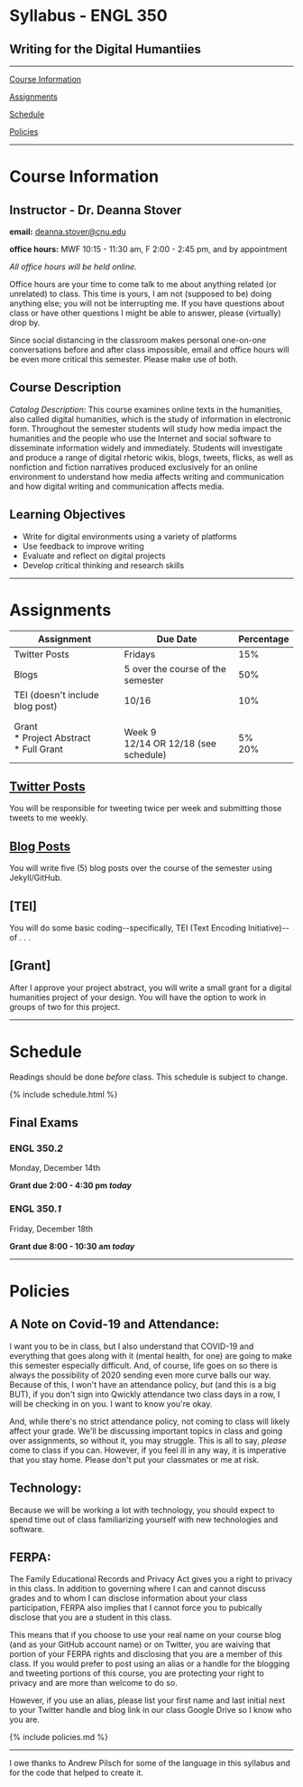 # Syllabus - ENGL 350

## Writing for the Digital Humantiies

_____

[Course Information](#course-information) <br />

[Assignments](#assignments) <br />

[Schedule](#schedule) <br />

[Policies](#policies) <br />

_____

# Course Information

## Instructor - Dr. Deanna Stover

  **email:** deanna.stover@cnu.edu 

  **office hours:** MWF 10:15 - 11:30 am, F 2:00 - 2:45 pm, and by appointment
  
   *All office hours will be held online.*
   
   Office hours are your time to come talk to me about anything related (or unrelated) to class. This time is yours, I am not (supposed to be) doing anything else; you will not be interrupting me. If you have questions about class or have other questions I might be able to answer, please (virtually) drop by.
   
   Since social distancing in the classroom makes personal one-on-one conversations before and after class impossible, email and office hours will be even more critical this semester. Please make use of both.
   
## Course Description 

*Catalog Description*: This course examines online texts in the humanities, also called digital humanities, which is the study of information in electronic form. Throughout the semester students will study how media impact the humanities and the people who use the Internet and social software to disseminate information widely and immediately. Students will investigate and produce a range of digital rhetoric wikis, blogs, tweets, flicks, as well as nonfiction and fiction narratives produced exclusively for an online environment to understand how media affects writing and communication and how digital writing and communication affects media. 

## Learning Objectives

* Write for digital environments using a variety of platforms
* Use feedback to improve writing
* Evaluate and reflect on digital projects
* Develop critical thinking and research skills

_____

# Assignments

Assignment | Due Date | Percentage
------------ | ------------- | -------------
Twitter Posts | Fridays | 15%
Blogs | 5 over the course of the semester | 50%
TEI (doesn't include blog post) <br /> | 10/16 | 10%
Grant <br /> * Project Abstract <br /> * Full Grant | <br /> Week 9 <br /> 12/14 OR 12/18 (see schedule) | <br /> 5% <br /> 20%

## [Twitter Posts](https://deanna-stover.github.io/coursesCNU/2020/engl350fall2020/twitter)

You will be responsible for tweeting twice per week and submitting those tweets to me weekly.

## [Blog Posts](https://deanna-stover.github.io/coursesCNU/2020/engl350fall2020/blog-posts)

You will write five (5) blog posts over the course of the semester using Jekyll/GitHub.

## [TEI]

You will do some basic coding--specifically, TEI (Text Encoding Initiative)--of . . . 

## [Grant]

After I approve your project abstract, you will write a small grant for a digital humanities project of your design. You will have the option to work in groups of two for this project. 

_____


# Schedule

Readings should be done *before* class. This schedule is subject to change. 

{% include schedule.html %}

## Final Exams

### ENGL 350.*2*

Monday, December 14th  

**Grant due 2:00 - 4:30 pm *today***

### ENGL 350.*1*

Friday, December 18th

**Grant due 8:00 - 10:30 am *today***

_____


# Policies

## A Note on Covid-19 and Attendance:

I want you to be in class, but I also understand that COVID-19 and everything that goes along with it (mental health, for one) are going to make this semester especially difficult. And, of course, life goes on so there is always the possibility of 2020 sending even more curve balls our way. Because of this, I won't have an attendance policy, *but* (and this is a big BUT), if you don't sign into Qwickly attendance two class days in a row, I will be checking in on you. I want to know you're okay.

And, while there's no strict attendance policy, not coming to class will likely affect your grade. We'll be discussing important topics in class and going over assignments, so without it, you may struggle. This is all to say, *please* come to class if you can. However, if you feel ill in any way, it is imperative that you stay home. Please don't put your classmates or me at risk. 

## Technology:

Because we will be working a lot with technology, you should expect to spend time out of class familiarizing yourself with new technologies and software. 

## FERPA:

The Family Educational Records and Privacy Act gives you a right to privacy in this class. In addition to governing where I can and cannot discuss grades and to whom I can disclose information about your class participation, FERPA also implies that I cannot force you to pubically disclose that you are a student in this class.

This means that if you choose to use your real name on your course blog (and as your GitHub account name) or on Twitter, you are waiving that portion of your FERPA rights and disclosing that you are a member of this class. If you would prefer to post using an alias or a handle for the blogging and tweeting portions of this course, you are protecting your right to privacy and are more than welcome to do so.

However, if you use an alias, please list your first name and last initial next to your Twitter handle and blog link in our class Google Drive so I know who you are.

{% include policies.md %}

_____

I owe thanks to Andrew Pilsch for some of the language in this syllabus and for the code that helped to create it.
